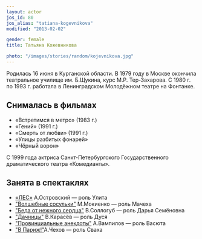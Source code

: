 ```yaml
---
layout: actor
jos_id: 80
jos_alias: "tatiana-kogevnikova"
modified: "2013-02-02"

gender: female
title: Татьяна Кожевникова

photo: "/images/stories/random/kojevnikova.jpg"
---
```


Родилась 16 июня в Курганской области. В 1979 году в Москве окончила театральное училище им. Б.Щукина, курс М.Р. Тер-Захарова. С 1980 г. по 1993 г. работала в Ленинградском Молодёжном театре на Фонтанке.


## Снималась в фильмах

- «Встретимся в метро» (1983 г.)
- «Гений» (1991 г.)
- «Смерть от любви» (1991 г.)
- «Улицы разбитых фонарей»
- «Чёрный ворон»

С 1999 года актриса Санкт-Петербургского Государственного драматического театра «Комедианты».


## Занята в спектаклях

- [«ЛЕС»](91-les.html) А.Островский — роль Улита
- ["Волшебные сосульки"](75-volshebnie-sosulki.html) М.Мокиенко — роль Мачеха
- ["Беда от нежного сердца"](39-beda-ot-neghnogo-serdca.html) В.Соллогуб — роль Дарья Семёновна
- ["Дачницы"](43-dachnici.html) В.Карасёв — роль Дуся
- ["Провинциальные анекдоты"](71-anekdoti.html) А.Вампилов — роль Васюта
- ["В Париж!"](41-v-paris.html)А.Чехов — роль Сваха
